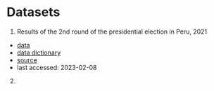 # Datasets

1. Results of the 2nd round of the presidential election in Peru, 2021
- [data](https://github.com/carolinacornejocastellano/datasets/raw/main/EleccionesPresidenciales_2021_2daVuelta.csv)
- [data dictionary](https://github.com/carolinacornejocastellano/datasets/raw/main/Diccionario_EleccionesPresidenciales_2021_2daVuelta_ONPE.xlsx)
- [source](https://www.datosabiertos.gob.pe/dataset/resultados-por-mesa-de-las-elecciones-presidenciales-2021-segunda-vuelta-oficina-nacional-de)
- last accessed: 2023-02-08

2. 
